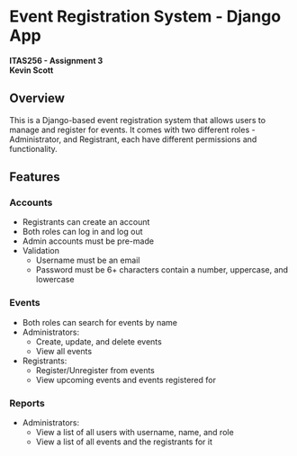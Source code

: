 # Event Registration System - Django App

**ITAS256 - Assignment 3<br>
Kevin Scott**

## Overview

This is a Django-based event registration system that allows users to manage and register for events.
It comes with two different roles - Administrator, and Registrant, each have different permissions and functionality.

## Features

### Accounts

- Registrants can create an account
- Both roles can log in and log out
- Admin accounts must be pre-made
- Validation
  - Username must be an email
  - Password must be 6+ characters contain a number, uppercase, and lowercase

### Events

- Both roles can search for events by name
- Administrators:
  - Create, update, and delete events
  - View all events
- Registrants: 
  - Register/Unregister from events
  - View upcoming events and events registered for

### Reports

- Administrators:
  - View a list of all users with username, name, and role
  - View a list of all events and the registrants for it
